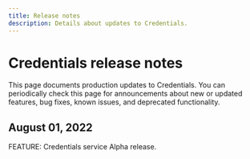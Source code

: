 ```yaml
---
title: Release notes
description: Details about updates to Credentials.
---
```


# Credentials release notes

This page documents production updates to Credentials. You can periodically check this page for announcements about new or updated features, bug fixes, known issues, and deprecated functionality.

## August 01, 2022

FEATURE: Credentials service Alpha release.
